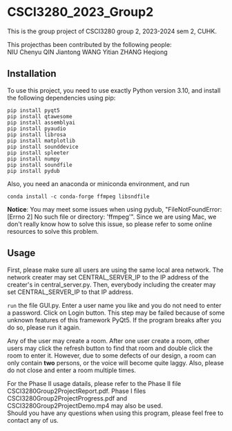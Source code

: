 # CSCI3280_2023_Group2  
This is the group project of CSCI3280 group 2, 2023-2024 sem 2, CUHK.  

This projecthas been contributed by the following people:  
NIU Chenyu
QIN Jiantong
WANG Yitian
ZHANG Heqiong	

## Installation
To use this project, you need to use exactly Python version 3.10, and install the following dependencies using pip:
```
pip install pyqt5
pip install qtawesome
pip install assemblyai
pip install pyaudio  
pip install librosa
pip install matplotlib
pip install sounddevice
pip install spleeter
pip install numpy
pip install soundfile
pip install pydub
```

Also, you need an anaconda or miniconda environment, and run
```
conda install -c conda-forge ffmpeg libsndfile
```

**Notice**: You may meet some issues when using pydub, "FileNotFoundError: [Errno 2] No such file or directory: 'ffmpeg'". Since we are using Mac, we don't really know how to solve this issue, so please refer to some online resources to solve this problem.  

## Usage  
First, please make sure all users are using the same local area network. The network creater may set CENTRAL_SERVER_IP to the IP address of the creater's in central_server.py. Then, everybody including the creater may set CENTRAL_SERVER_IP to that IP address.  

```run``` the file GUI.py. Enter a user name you like and you do not need to enter a password. Click on Login button. This step may be failed because of some unknown features of this framework PyQt5. If the program breaks after you do so, please run it again.  

Any of the user may create a room. After one user create a room, other users may click the refresh button to find that room and double click the room to enter it. However, due to some defects of our design, a room can only contain **two** persons, or the voice will become quite laggy. Also, please do not close and enter a room multiple times.

For the Phase II usage datails, please refer to the Phase II file CSCI3280Group2ProjectReport.pdf. Phase I files CSCI3280Group2ProjectProgress.pdf and CSCI3280Group2ProjectDemo.mp4 may also be used.   
Should you have any questions when using this program, please feel free to contact any of us.
